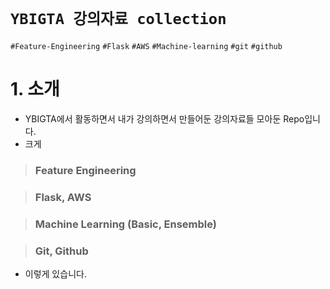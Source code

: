 # `YBIGTA 강의자료 collection`
`#Feature-Engineering` `#Flask` `#AWS` `#Machine-learning` `#git` `#github`

# 1. 소개
- YBIGTA에서 활동하면서 내가 강의하면서 만들어둔 강의자료들 모아둔 Repo입니다.
- 크게
> ### Feature Engineering

> ### Flask, AWS

> ### Machine Learning (Basic, Ensemble)

> ### Git, Github
- 이렇게 있습니다.
